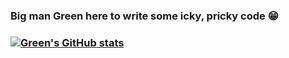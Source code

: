 ### Big man Green here to write some icky, pricky code 😁

### [![Green's GitHub stats](https://github-readme-stats.vercel.app/api?username=Greeny127&show_icons=true&theme=chartreuse-dark)](https://github.com/anuraghazra/github-readme-stats)

<!--
**Greeny127/Greeny127** is a ✨ _special_ ✨ repository because its `README.md` (this file) appears on your GitHub profile.
